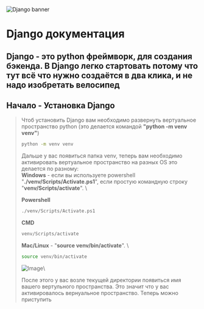 ![Django banner](/banner.png "Django")
# Django документация

## Django - это python фреймворк, для создания бэкенда. В Django легко стартовать потому что тут всё что нужно создаётся в два клика, и не надо изобретать велосипед


## Начало - Установка Django
> Чтоб установить Django вам необходимо развернуть вертуальное пространство python (это делается командой **"python -m venv venv"**)  
> ``` bash 
>python -m venv venv
>```
> Дальше у вас появиться папка venv, теперь вам необходимо активировать вертуальное пространство на разных OS это делается по разному:\
> **Windows** - если вы используете powershell "**./venv/Scripts/Activate.ps1**", если простую командную строку "**venv/Scripts/activate**". \
>
> **Powershell**
> ```bash
> ./venv/Scripts/Activate.ps1
>```
>
> **CMD**
>```bash
>venv/Scripts/activate
>```
> **Mac/Linux** - "**source venv/bin/activate**". \
>```bash
>source venv/bin/activate
>```
> ![Image](/image.png "Image")\
>
> После этого у вас возле текущей директории появиться имя вашего вертульного пространства. Это значит что у вас активировалось вернуальное пространство.
> Теперь можно приступить 